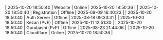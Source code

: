 | 2025-10-20 18:50:40 | Website | Online | 2025-10-20 18:50:36 |
| 2025-10-20 18:50:40 | Registration | Offline | 2025-09-09 16:40:23 |
| 2025-10-20 18:50:40 | Auth Server | Offline | 2025-08-18 09:33:31 |
| 2025-10-20 18:50:40 | Kezan (PvE) | Offline | 2025-10-11 12:51:30 |
| 2025-10-20 18:50:40 | Gurubashi (PvP) | Offline | 2025-08-23 21:44:06 |
| 2025-10-20 18:50:40 | Cloudflare | Online | 2025-10-20 18:50:36 |
